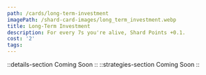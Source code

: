 ```yaml
---
path: /cards/long-term-investment
imagePath: /shard-card-images/long_term_investment.webp
title: Long-Term Investment
description: For every 7s you're alive, Shard Points +0.1.
cost: '2'
tags:
---
```

::details-section
Coming Soon
::
::strategies-section
Coming Soon
::